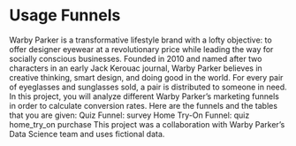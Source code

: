 # Usage Funnels
Warby Parker is a transformative lifestyle brand with a lofty objective: to offer designer eyewear at a revolutionary price while leading the way for socially conscious businesses. Founded in 2010 and named after two characters in an early Jack Kerouac journal, Warby Parker believes in creative thinking, smart design, and doing good in the world. For every pair of eyeglasses and sunglasses sold, a pair is distributed to someone in need. In this project, you will analyze different Warby Parker’s marketing funnels in order to calculate conversion rates. Here are the funnels and the tables that you are given: Quiz Funnel: survey Home Try-On Funnel: quiz home_try_on purchase This project was a collaboration with Warby Parker’s Data Science team and uses fictional data.
